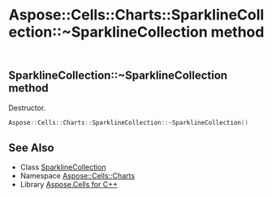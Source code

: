 ﻿---
title: Aspose::Cells::Charts::SparklineCollection::~SparklineCollection method
linktitle: ~SparklineCollection
second_title: Aspose.Cells for C++ API Reference
description: 'Aspose::Cells::Charts::SparklineCollection::~SparklineCollection method. Destructor in C++.'
type: docs
weight: 200
url: /cpp/aspose.cells.charts/sparklinecollection/~sparklinecollection/
---
## SparklineCollection::~SparklineCollection method


Destructor.

```cpp
Aspose::Cells::Charts::SparklineCollection::~SparklineCollection()
```

## See Also

* Class [SparklineCollection](../)
* Namespace [Aspose::Cells::Charts](../../)
* Library [Aspose.Cells for C++](../../../)
